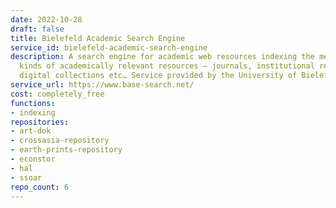 ```yaml
---
date: 2022-10-28
draft: false
title: Bielefeld Academic Search Engine
service_id: bielefeld-academic-search-engine
description: A search engine for academic web resources indexing the metadata of all
  kinds of academically relevant resources – journals, institutional repositories,
  digital collections etc… Service provided by the University of Bielefeld (Germany).
service_url: https://www.base-search.net/
cost: completely_free
functions:
- indexing
repositories:
- art-dok
- crossasia-repository
- earth-prints-repository
- econstor
- hal
- ssoar
repo_count: 6
---
```



